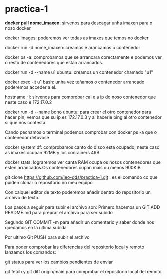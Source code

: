 # practica-1
**docker pull nome_imaxen**: sirvenos para descagar unha imaxen para o noso docker 

docker images: poderemos ver todas as imaxes que temos no docker 

docker run -d nome_imaxen: creamos e arancamos o contenedor 

docker ps -a: comprobamos que se arrancara corectamente e podemos ver o resto de contenedores que estan arrancados. 

docker run -d --name u1 ubuntu: creamos un contenedor chamado "u1"

docker exec -it u1 bash: unha vez teñamos o contenedor arrancado poderemos acceder a el.

hostname -I: sirvenos para comprobar cal e a ip do noso contenedor que neste caso e 172.17.0.2

docker run -d --name bono ubuntu: para crear el otro contenedor para hacer pin, vemos que su ip es 172.17.0.3 y al hacerle ping al otro contenedor si que nos contesta.


Cando pechamos o terminal podemos comprobar con docker ps -a que o contenedor detuvose 

docker system df: comprobamos canto do disco esta ocupado, neste caso as imaxes ocupan 92MB y los conrainers 49B

docker stats: lograremos ver canta RAM ocupa os nosos contenedores que esten arrancados.Os contenedores cupan mais ou menos 900KiB

 git clone https://github.com/leo-dds/practica-1.git : es el comando co que puiden clonar o repositorio no meu equipo 
 
 Con calquel editor de texto poderemos añadir dentro do repositorio un archivo de texto. 
 
 Los pasos a seguir para subir el archivo son:
 Primero hacemos un GIT ADD README.md para preprar el archivo para ser subido 
 
 Segundo GIT COMMIT -m para añadir un comentario y saber donde nos quedamos en la ultima subida 
 
 Por ultimo Git PUSH para subir el archivo 
 
Para poder comprobar las diferencias del repositorio local y remoto lanzamos los comandos:

git status para ver los cambios pendientes de enviar 

git fetch y git diff origin/main para comprobar el repositorio local del remoto 
